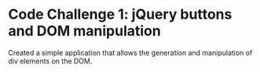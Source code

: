 # Code Challenge 1: jQuery buttons and DOM manipulation 
Created a simple application that allows the generation and manipulation of div elements on the DOM. 